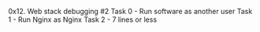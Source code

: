 0x12. Web stack debugging #2
Task 0 - Run software as another user
Task 1 - Run Nginx as Nginx
Task 2 - 7 lines or less
